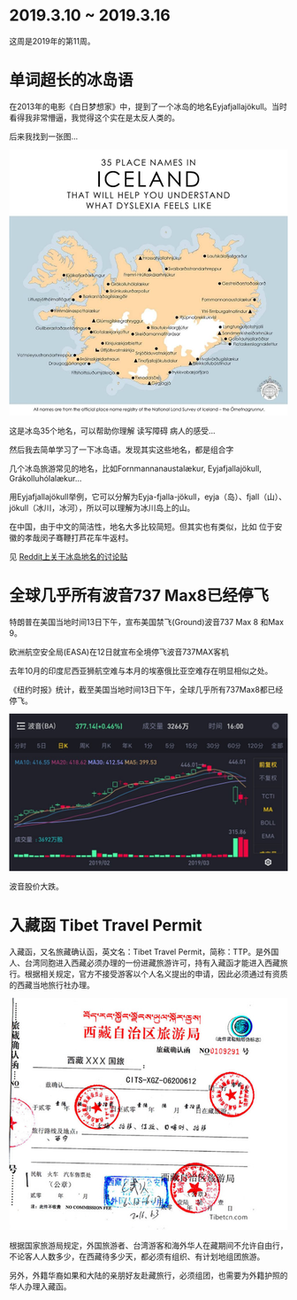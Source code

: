 # 2019.3.10 ~ 2019.3.16

这周是2019年的第11周。

# 单词超长的冰岛语

在2013年的电影《白日梦想家》中，提到了一个冰岛的地名Eyjafjallajökull。当时看得我非常懵逼，我觉得这个实在是太反人类的。

后来我找到一张图…

![TTP](https://raw.githubusercontent.com/plusplus7/solutions/master/weekly/2019/miscs/week11/Iceland_place_names.jpg)

这是冰岛35个地名，可以帮助你理解 读写障碍 病人的感受…

然后我去简单学习了一下冰岛语。发现其实这些地名，都是组合字

几个冰岛旅游常见的地名，比如Fornmannanaustalækur, Eyjafjallajökull, Grákolluhólalækur…

用Eyjafjallajökull举例，它可以分解为Eyja-fjalla-jökull，eyja（岛）、fjall（山）、jökull（冰川，冰河），所以可以理解为冰川岛上的山。

在中国，由于中文的简洁性，地名大多比较简短。但其实也有类似，比如 位于安徽的孝哉闵子骞鞭打芦花车牛返村。

见 [Reddit上关于冰岛地名的讨论贴](https://www.reddit.com/r/MapPorn/comments/7phvss/35_place_names_in_iceland_that_will_help_you/)

# 全球几乎所有波音737 Max8已经停飞

特朗普在美国当地时间13日下午，宣布美国禁飞(Ground)波音737 Max 8 和Max 9。

欧洲航空安全局(EASA)在12日就宣布全境停飞波音737MAX客机

去年10月的印度尼西亚狮航空难与本月的埃塞俄比亚空难存在明显相似之处。

《纽约时报》统计，截至美国当地时间13日下午，全球几乎所有737Max8都已经停飞。

![TTP](https://raw.githubusercontent.com/plusplus7/solutions/master/weekly/2019/miscs/week11/boeing.jpg)

波音股价大跌。

# 入藏函 Tibet Travel Permit

入藏函，又名旅藏确认函，英文名：Tibet Travel Permit，简称：TTP。是外国人、台湾同胞进入西藏必须办理的一份进藏旅游许可，持有入藏函才能进入西藏旅行。根据相关规定，官方不接受游客以个人名义提出的申请，因此必须通过有资质的西藏当地旅行社办理。

![TTP](https://raw.githubusercontent.com/plusplus7/solutions/master/weekly/2019/miscs/week11/TTP.jpg)

根据国家旅游局规定，外国旅游者、台湾游客和海外华人在藏期间不允许自由行，不论客人人数多少，在西藏待多少天，都必须有组织、有计划地组团旅游。

另外，外籍华裔如果和大陆的亲朋好友赴藏旅行，必须组团，也需要为外籍护照的华人办理入藏函。
